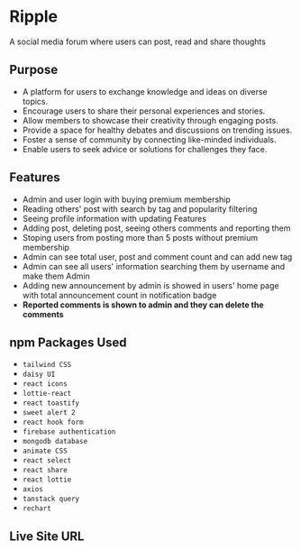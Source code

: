 
# Ripple

A social media forum where users can post, read and share thoughts


## Purpose

- A platform for users to exchange knowledge and ideas on diverse topics.
- Encourage users to share their personal experiences and stories.
- Allow members to showcase their creativity through engaging posts.
- Provide a space for healthy debates and discussions on trending issues.
- Foster a sense of community by connecting like-minded individuals.
- Enable users to seek advice or solutions for challenges they face.



## Features
- Admin and user login with buying premium membership
- Reading others' post with search by tag and popularity filtering
- Seeing profile information with updating Features
- Adding post, deleting post, seeing others comments and reporting them
- Stoping users from posting more than 5 posts without premium membership
- Admin can see total user, post and comment count and can add new tag
- Admin can see all users' information searching them by username and make them Admin
- Adding new announcement by admin is showed in users' home page with total announcement count in notification badge
-  **Reported comments is shown to admin and they can delete the comments**  


## npm Packages Used
- `tailwind CSS`
- `daisy UI`
- `react icons`
- `lottie-react`
- `react toastify`
- `sweet alert 2`
- `react hook form`
- `firebase authentication`
- `mongodb database`
- `animate CSS`
- `react select`
- `react share`
- `react lottie`
- `axios`
- `tanstack query`
- `rechart`

## Live Site URL